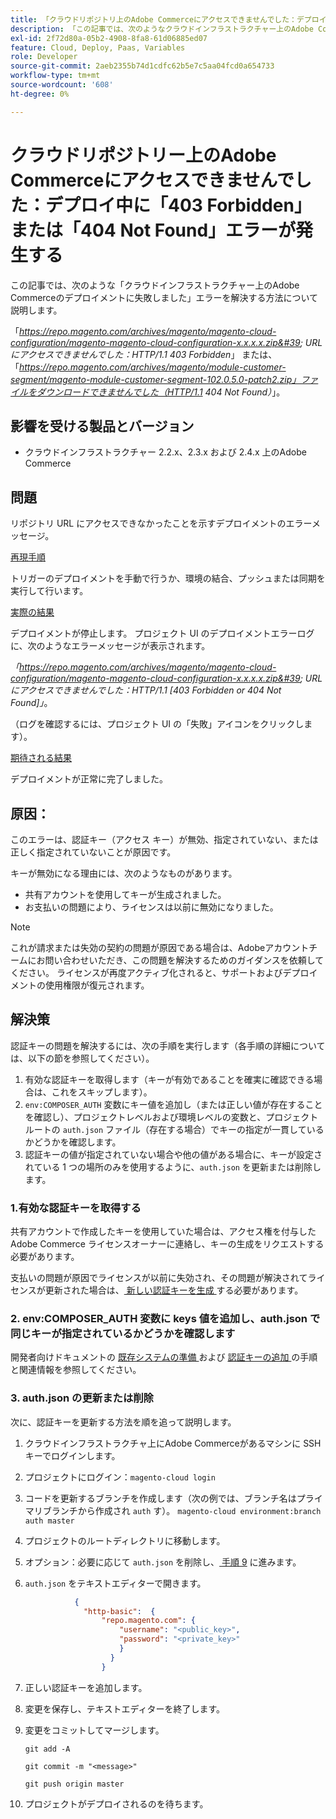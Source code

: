 ```yaml
---
title: 「クラウドリポジトリ上のAdobe Commerceにアクセスできませんでした：デプロイ中に 403 Forbidden エラーまたは 404 Not Found エラーが発生する」
description: 「この記事では、次のようなクラウドインフラストラクチャー上のAdobe Commerceのデプロイに失敗したというエラーを解決する方法について説明します。」
exl-id: 2f72d80a-05b2-4908-8fa8-61d06885ed07
feature: Cloud, Deploy, Paas, Variables
role: Developer
source-git-commit: 2aeb2355b74d1cdfc62b5e7c5aa04fcd0a654733
workflow-type: tm+mt
source-wordcount: '608'
ht-degree: 0%

---
```


# クラウドリポジトリー上のAdobe Commerceにアクセスできませんでした：デプロイ中に「403 Forbidden」または「404 Not Found」エラーが発生する

この記事では、次のような「クラウドインフラストラクチャー上のAdobe Commerceのデプロイメントに失敗しました」エラーを解決する方法について説明します。

「*https://repo.magento.com/archives/magento/magento-cloud-configuration/magento-magento-cloud-configuration-x.x.x.x.zip&#39; URL にアクセスできませんでした：HTTP/1.1 403 Forbidden*」 または、「*https://repo.magento.com/archives/magento/module-customer-segment/magento-module-customer-segment-102.0.5.0-patch2.zip」ファイルをダウンロードできませんでした（HTTP/1.1 404 Not Found）*」。

## 影響を受ける製品とバージョン

* クラウドインフラストラクチャー 2.2.x、2.3.x および 2.4.x 上のAdobe Commerce

## 問題

リポジトリ URL にアクセスできなかったことを示すデプロイメントのエラーメッセージ。

<u> 再現手順 </u>

トリガーのデプロイメントを手動で行うか、環境の結合、プッシュまたは同期を実行して行います。

<u> 実際の結果 </u>

デプロイメントが停止します。 プロジェクト UI のデプロイメントエラーログに、次のようなエラーメッセージが表示されます。

*「https://repo.magento.com/archives/magento/magento-cloud-configuration/magento-magento-cloud-configuration-x.x.x.x.zip&#39; URL にアクセスできませんでした：HTTP/1.1 \[403 Forbidden or 404 Not Found\]」*。

（ログを確認するには、プロジェクト UI の「失敗」アイコンをクリックします）。

<u> 期待される結果 </u>

デプロイメントが正常に完了しました。

## 原因：

このエラーは、認証キー（アクセス キー）が無効、指定されていない、または正しく指定されていないことが原因です。

キーが無効になる理由には、次のようなものがあります。

* 共有アカウントを使用してキーが生成されました。
* お支払いの問題により、ライセンスは以前に無効になりました。

>[!NOTE]
>
>これが請求または失効の契約の問題が原因である場合は、Adobeアカウントチームにお問い合わせいただき、この問題を解決するためのガイダンスを依頼してください。 ライセンスが再度アクティブ化されると、サポートおよびデプロイメントの使用権限が復元されます。

## 解決策

認証キーの問題を解決するには、次の手順を実行します（各手順の詳細については、以下の節を参照してください）。

1. 有効な認証キーを取得します（キーが有効であることを確実に確認できる場合は、これをスキップします）。
1. `env:COMPOSER_AUTH` 変数にキー値を追加し（または正しい値が存在することを確認し）、プロジェクトレベルおよび環境レベルの変数と、プロジェクトルートの `auth.json` ファイル（存在する場合）でキーの指定が一貫しているかどうかを確認します。
1. 認証キーの値が指定されていない場合や他の値がある場合に、キーが設定されている 1 つの場所のみを使用するように、`auth.json` を更新または削除します。

### 1.有効な認証キーを取得する

共有アカウントで作成したキーを使用していた場合は、アクセス権を付与したAdobe Commerce ライセンスオーナーに連絡し、キーの生成をリクエストする必要があります。

支払いの問題が原因でライセンスが以前に失効され、その問題が解決されてライセンスが更新された場合は、[ 新しい認証キーを生成 ](https://experienceleague.adobe.com/docs/commerce-operations/installation-guide/prerequisites/authentication-keys.html) する必要があります。

### 2. env:COMPOSER\_AUTH 変数に keys 値を追加し、auth.json で同じキーが指定されているかどうかを確認します

開発者向けドキュメントの [ 既存システムの準備 ](https://experienceleague.adobe.com/en/docs/commerce-cloud-service/user-guide/project/overview) および [ 認証キーの追加 ](https://experienceleague.adobe.com/en/docs/commerce-cloud-service/user-guide/project/overview) の手順と関連情報を参照してください。

### 3. auth.json の更新または削除

次に、認証キーを更新する方法を順を追って説明します。

1. クラウドインフラストラクチャ上にAdobe Commerceがあるマシンに SSH キーでログインします。
1. プロジェクトにログイン：`magento-cloud login`
1. コードを更新するブランチを作成します（次の例では、ブランチ名はプライマリブランチから作成され `auth` す）。     `magento-cloud environment:branch auth master`
1. プロジェクトのルートディレクトリに移動します。
1. オプション：必要に応じて `auth.json` を削除し、[ 手順 9](#step9) に進みます。
1. `auth.json` をテキストエディターで開きます。

   ```json
              {
                "http-basic":  {
                    "repo.magento.com": {
                        "username": "<public_key>",
                        "password": "<private_key>"
                        }
                      }
                    }
   ```

1. 正しい認証キーを追加します。
1. 変更を保存し、テキストエディターを終了します。
1. 変更をコミットしてマージします。

   `git add -A`

   `git commit -m "<message>"`

   `git push origin master`
1. プロジェクトがデプロイされるのを待ちます。
